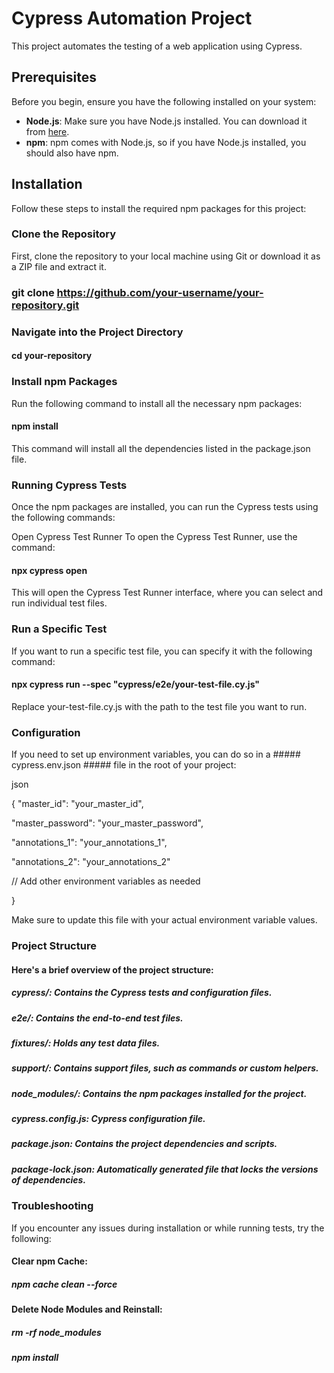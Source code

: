 # Cypress Automation Project

This project automates the testing of a web application using Cypress.

## Prerequisites

Before you begin, ensure you have the following installed on your system:

- **Node.js**: Make sure you have Node.js installed. You can download it from [here](https://nodejs.org/).
- **npm**: npm comes with Node.js, so if you have Node.js installed, you should also have npm.

## Installation

Follow these steps to install the required npm packages for this project:

### Clone the Repository

First, clone the repository to your local machine using Git or download it as a ZIP file and extract it.

### git clone https://github.com/your-username/your-repository.git

### Navigate into the Project Directory

#### cd your-repository

### Install npm Packages
Run the following command to install all the necessary npm packages:

#### npm install
This command will install all the dependencies listed in the package.json file.

### Running Cypress Tests
Once the npm packages are installed, you can run the Cypress tests using the following commands:

Open Cypress Test Runner
To open the Cypress Test Runner, use the command:

#### npx cypress open
This will open the Cypress Test Runner interface, where you can select and run individual test files.

### Run a Specific Test
If you want to run a specific test file, you can specify it with the following command:

#### npx cypress run --spec "cypress/e2e/your-test-file.cy.js"
Replace your-test-file.cy.js with the path to the test file you want to run.

### Configuration
If you need to set up environment variables, you can do so in a ##### cypress.env.json ##### file in the root of your project:

json

{
  "master_id": "your_master_id",

  "master_password": "your_master_password",

  "annotations_1": "your_annotations_1",

  "annotations_2": "your_annotations_2"

  // Add other environment variables as needed

}

Make sure to update this file with your actual environment variable values.

### Project Structure
#### Here's a brief overview of the project structure:

##### cypress/: Contains the Cypress tests and configuration files.

##### e2e/: Contains the end-to-end test files.

##### fixtures/: Holds any test data files.

##### support/: Contains support files, such as commands or custom helpers.

##### node_modules/: Contains the npm packages installed for the project.

##### cypress.config.js: Cypress configuration file.

##### package.json: Contains the project dependencies and scripts.

##### package-lock.json: Automatically generated file that locks the versions of dependencies.



### Troubleshooting
If you encounter any issues during installation or while running tests, try the following:

#### Clear npm Cache:

##### npm cache clean --force

#### Delete Node Modules and Reinstall:

##### rm -rf node_modules

##### npm install